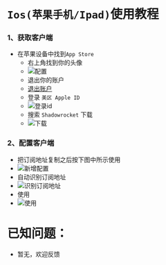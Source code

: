 # `Ios(苹果手机/Ipad)`使用教程

### 1、获取客户端
- 在苹果设备中找到`App Store`
  - 右上角找到你的头像
  - ![配置](a.png)
  - 退出你的账户
  - [退出账户](b.png)
  - 登录 `美区 Apple ID`
  - ![登录id](c.png)
  - 搜索 `Shadowrocket` 下载
  - ![下载](d.png)

### 2、配置客户端
- 把订阅地址复制之后按下图中所示使用
- ![新增配置](1.png)
- 自动识别订阅地址
- ![识别订阅地址](2.png)
- 使用
- ![使用](3.png)


# 已知问题：
- 暂无，欢迎反馈
